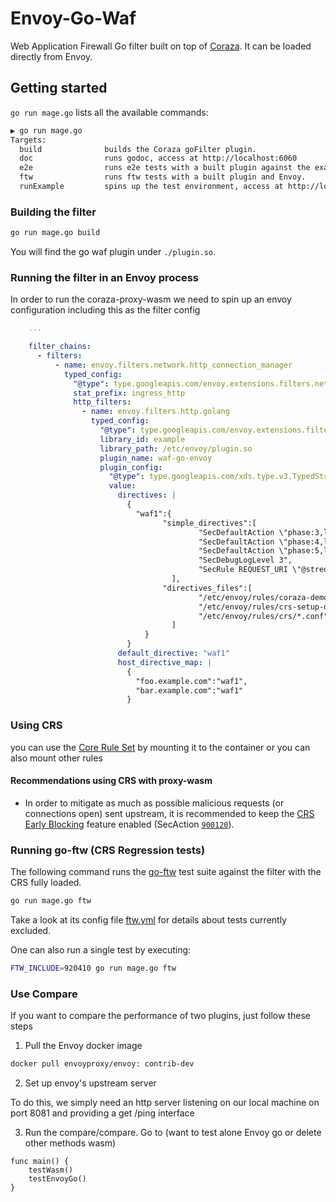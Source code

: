 # Envoy-Go-Waf

Web Application Firewall Go filter built on top of [Coraza](https://github.com/corazawaf/coraza). It can be loaded directly from Envoy.

## Getting started

`go run mage.go` lists all the available commands:

```bash
▶ go run mage.go
Targets:
  build              builds the Coraza goFilter plugin.
  doc                runs godoc, access at http://localhost:6060
  e2e                runs e2e tests with a built plugin against the example deployment.
  ftw                runs ftw tests with a built plugin and Envoy.
  runExample         spins up the test environment, access at http://localhost:8080.

```

### Building the filter

```bash
go run mage.go build
```

You will find the go waf plugin under `./plugin.so`.

### Running the filter in an Envoy process

In order to run the coraza-proxy-wasm we need to spin up an envoy configuration including this as the filter config

```yaml
    ...

    filter_chains:
      - filters:
          - name: envoy.filters.network.http_connection_manager
            typed_config:
              "@type": type.googleapis.com/envoy.extensions.filters.network.http_connection_manager.v3.HttpConnectionManager
              stat_prefix: ingress_http
              http_filters:
                - name: envoy.filters.http.golang
                  typed_config:
                    "@type": type.googleapis.com/envoy.extensions.filters.http.golang.v3alpha.Config
                    library_id: example
                    library_path: /etc/envoy/plugin.so
                    plugin_name: waf-go-envoy
                    plugin_config:
                      "@type": type.googleapis.com/xds.type.v3.TypedStruct
                      value:
                        directives: |
                          {
                            "waf1":{
                                  "simple_directives":[
                                          "SecDefaultAction \"phase:3,log,auditlog,pass\"",
                                          "SecDefaultAction \"phase:4,log,auditlog,pass\"",
                                          "SecDefaultAction \"phase:5,log,auditlog,pass\"",
                                          "SecDebugLogLevel 3",
                                          "SecRule REQUEST_URI \"@streq /admin\" \"id:101,phase:1,t:lowercase,deny\" \nSecRule REQUEST_BODY \"@rx maliciouspayload\" \"id:102,phase:2,t:lowercase,deny\" \nSecRule RESPONSE_HEADERS::status \"@rx 406\" \"id:103,phase:3,t:lowercase,deny\" \nSecRule RESPONSE_BODY \"@contains responsebodycode\" \"id:104,phase:4,t:lowercase,deny\""
                                    ],
                                  "directives_files":[
                                          "/etc/envoy/rules/coraza-demo.conf",
                                          "/etc/envoy/rules/crs-setup-demo.conf", 
                                          "/etc/envoy/rules/crs/*.conf"
                                    ]
                              }
                          }
                        default_directive: "waf1"
                        host_directive_map: |
                          {
                            "foo.example.com":"waf1",
                            "bar.example.com":"waf1"
                          }
```

### Using CRS

you can use the [Core Rule Set](https://github.com/coreruleset/coreruleset) by mounting it to the container or you can also mount other rules


#### Recommendations using CRS with proxy-wasm

- In order to mitigate as much as possible malicious requests (or connections open) sent upstream, it is recommended to keep the [CRS Early Blocking](https://coreruleset.org/20220302/the-case-for-early-blocking/) feature enabled (SecAction [`900120`](./wasmplugin/rules/crs-setup.conf.example)).

### Running go-ftw (CRS Regression tests)

The following command runs the [go-ftw](https://github.com/coreruleset/go-ftw) test suite against the filter with the CRS fully loaded.

```bash
go run mage.go ftw
```

Take a look at its config file [ftw.yml](./ftw/ftw.yml) for details about tests currently excluded.

One can also run a single test by executing:

```bash
FTW_INCLUDE=920410 go run mage.go ftw
```

### Use Compare
If you want to compare the performance of two plugins, just follow these steps
1. Pull the Envoy docker image 
```bash
docker pull envoyproxy/envoy: contrib-dev
```
2. Set up envoy's upstream server

To do this, we simply need an http server listening on our local machine on port 8081 and providing a get /ping interface

3. Run the compare/compare. Go to (want to test alone Envoy go or delete other methods wasm)
```golang
func main() {
    testWasm()
    testEnvoyGo()
}
```